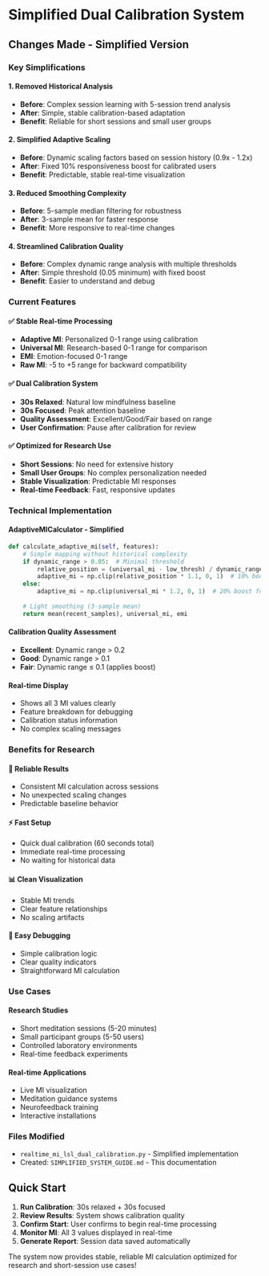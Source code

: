 # Simplified Dual Calibration System

## Changes Made - Simplified Version

### Key Simplifications

#### 1. **Removed Historical Analysis**
- **Before**: Complex session learning with 5-session trend analysis
- **After**: Simple, stable calibration-based adaptation
- **Benefit**: Reliable for short sessions and small user groups

#### 2. **Simplified Adaptive Scaling**
- **Before**: Dynamic scaling factors based on session history (0.9x - 1.2x)
- **After**: Fixed 10% responsiveness boost for calibrated users
- **Benefit**: Predictable, stable real-time visualization

#### 3. **Reduced Smoothing Complexity**
- **Before**: 5-sample median filtering for robustness
- **After**: 3-sample mean for faster response
- **Benefit**: More responsive to real-time changes

#### 4. **Streamlined Calibration Quality**
- **Before**: Complex dynamic range analysis with multiple thresholds
- **After**: Simple threshold (0.05 minimum) with fixed boost
- **Benefit**: Easier to understand and debug

### Current Features

#### ✅ **Stable Real-time Processing**
- **Adaptive MI**: Personalized 0-1 range using calibration
- **Universal MI**: Research-based 0-1 range for comparison
- **EMI**: Emotion-focused 0-1 range
- **Raw MI**: -5 to +5 range for backward compatibility

#### ✅ **Dual Calibration System**
- **30s Relaxed**: Natural low mindfulness baseline
- **30s Focused**: Peak attention baseline
- **Quality Assessment**: Excellent/Good/Fair based on range
- **User Confirmation**: Pause after calibration for review

#### ✅ **Optimized for Research Use**
- **Short Sessions**: No need for extensive history
- **Small User Groups**: No complex personalization needed
- **Stable Visualization**: Predictable MI responses
- **Real-time Feedback**: Fast, responsive updates

### Technical Implementation

#### **AdaptiveMICalculator - Simplified**
```python
def calculate_adaptive_mi(self, features):
    # Simple mapping without historical complexity
    if dynamic_range > 0.05:  # Minimal threshold
        relative_position = (universal_mi - low_thresh) / dynamic_range
        adaptive_mi = np.clip(relative_position * 1.1, 0, 1)  # 10% boost
    else:
        adaptive_mi = np.clip(universal_mi * 1.2, 0, 1)  # 20% boost for poor calibration
    
    # Light smoothing (3-sample mean)
    return mean(recent_samples), universal_mi, emi
```

#### **Calibration Quality Assessment**
- **Excellent**: Dynamic range > 0.2
- **Good**: Dynamic range > 0.1  
- **Fair**: Dynamic range ≤ 0.1 (applies boost)

#### **Real-time Display**
- Shows all 3 MI values clearly
- Feature breakdown for debugging
- Calibration status information
- No complex scaling messages

### Benefits for Research

#### 🎯 **Reliable Results**
- Consistent MI calculation across sessions
- No unexpected scaling changes
- Predictable baseline behavior

#### ⚡ **Fast Setup**
- Quick dual calibration (60 seconds total)
- Immediate real-time processing
- No waiting for historical data

#### 📊 **Clean Visualization**
- Stable MI trends
- Clear feature relationships
- No scaling artifacts

#### 🔧 **Easy Debugging**
- Simple calibration logic
- Clear quality indicators
- Straightforward MI calculation

### Use Cases

#### **Research Studies**
- Short meditation sessions (5-20 minutes)
- Small participant groups (5-50 users)
- Controlled laboratory environments
- Real-time feedback experiments

#### **Real-time Applications**
- Live MI visualization
- Meditation guidance systems
- Neurofeedback training
- Interactive installations

### Files Modified
- `realtime_mi_lsl_dual_calibration.py` - Simplified implementation
- Created: `SIMPLIFIED_SYSTEM_GUIDE.md` - This documentation

## Quick Start

1. **Run Calibration**: 30s relaxed + 30s focused
2. **Review Results**: System shows calibration quality
3. **Confirm Start**: User confirms to begin real-time processing
4. **Monitor MI**: All 3 values displayed in real-time
5. **Generate Report**: Session data saved automatically

The system now provides stable, reliable MI calculation optimized for research and short-session use cases!
